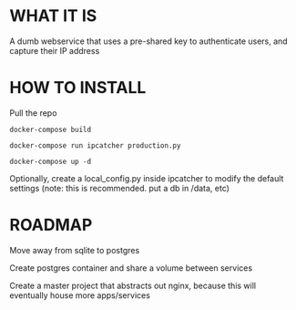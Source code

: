# WHAT IT IS
A dumb webservice that uses a pre-shared key to authenticate users, and capture their IP address

# HOW TO INSTALL
Pull the repo

`docker-compose build`

`docker-compose run ipcatcher production.py`

`docker-compose up -d`

Optionally, create a local_config.py inside ipcatcher to modify the default settings (note: this is recommended. put a db in /data, etc)

# ROADMAP
Move away from sqlite to postgres

Create postgres container and share a volume between services

Create a master project that abstracts out nginx, because this will eventually house more apps/services
